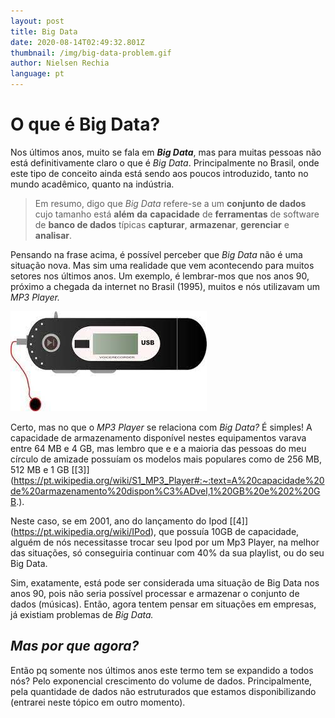 ```yaml
---
layout: post
title: Big Data
date: 2020-08-14T02:49:32.801Z
thumbnail: /img/big-data-problem.gif
author: Nielsen Rechia
language: pt
---
```

# O que é Big Data?

Nos últimos anos, muito se fala em ***Big Data***, mas para muitas pessoas não está definitivamente claro o que é *Big Data*. Principalmente no Brasil, onde este tipo de conceito ainda está sendo aos poucos introduzido, tanto no mundo acadêmico, quanto na indústria.

> Em resumo, digo que *Big Data* refere-se a um **conjunto de dados** cujo​ tamanho está **além** **da** **capacidade** de **ferramentas** de software de **banco de dados** típicas **capturar**, **armazenar**, **gerenciar** e **analisar**.​

Pensando na frase acima, é possível perceber que *Big Data* não é uma situação nova. Mas sim uma realidade que vem acontecendo para muitos setores nos últimos anos. Um exemplo, é lembrar-mos que nos anos 90, próximo a chegada da internet no Brasil (1995), muitos e nós utilizavam um *MP3 Player.*

![Mp3 Player](/img/mp3.jpeg "Mp3 Player")

Certo, mas no que o *MP3 Player* se relaciona com *Big Data?* É simples! A capacidade de armazenamento disponível nestes equipamentos varava entre 64 [](https://pt.wikipedia.org/wiki/MB "MB")MB e 4 [](https://pt.wikipedia.org/wiki/GB "GB")GB, mas lembro que e e a maioria das pessoas do meu círculo de amizade possuíam os modelos mais populares como de 256 MB, 512 MB e 1 GB \[[3]](https://pt.wikipedia.org/wiki/S1_MP3_Player#:~:text=A%20capacidade%20de%20armazenamento%20dispon%C3%ADvel,1%20GB%20e%202%20GB.).

Neste caso, se em 2001, ano do lançamento do Ipod \[[4]](https://pt.wikipedia.org/wiki/IPod), que possuía 10GB de capacidade, alguém de nós necessitasse trocar seu Ipod por um Mp3 Player, na melhor das situações, só conseguiria continuar com 40% da sua playlist, ou do seu Big Data. 

Sim, exatamente, está pode ser considerada uma situação de Big Data nos anos 90, pois não seria possível processar e armazenar o conjunto de dados (músicas). Então, agora tentem pensar em situações em empresas, já existiam problemas de *Big Data.*



## *Mas por que agora?*

Então pq somente nos últimos anos este termo tem se expandido a todos nós? Pelo exponencial crescimento do volume de dados. Principalmente, pela quantidade de dados não estruturados que estamos disponibilizando (entrarei neste tópico em outro momento). 

![]()